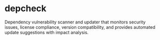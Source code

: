 # depcheck

Dependency vulnerability scanner and updater that monitors security issues, license compliance, version compatibility, and provides automated update suggestions with impact analysis.
